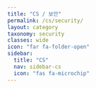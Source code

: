 ```yaml
---
title: "CS / 보안"
permalink: /cs/security/
layout: category
taxonomy: security
classes: wide
icon: "far fa-folder-open"
sidebar:
  title: "CS"
  nav: sidebar-cs
  icon: "fas fa-microchip"
---
```

